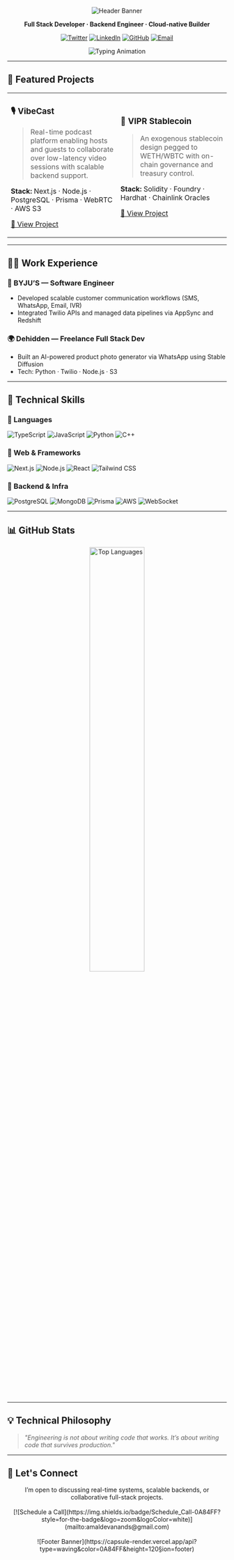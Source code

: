 <div align="center">

![Header Banner](https://capsule-render.vercel.app/api?type=waving&color=0A84FF&height=200&section=header&text=Amal%20Devanand%20Shine&fontSize=45&fontColor=ffffff&animation=twinkling)

**Full Stack Developer · Backend Engineer · Cloud-native Builder**

[![Twitter](https://img.shields.io/badge/Twitter-1DA1F2?style=for-the-badge&logo=Twitter&logoColor=white)](https://x.com/sdevanand13)
[![LinkedIn](https://img.shields.io/badge/LinkedIn-0A66C2?style=for-the-badge&logo=linkedin&logoColor=white)](https://www.linkedin.com/in/amal-devanand-s-34662a175/)
[![GitHub](https://img.shields.io/badge/GitHub-171717?style=for-the-badge&logo=github&logoColor=white)](https://github.com/devanand13)
[![Email](https://img.shields.io/badge/Email-d14836?style=for-the-badge&logo=gmail&logoColor=white)](mailto:amaldevanands@gmail.com)

![Typing Animation](https://readme-typing-svg.demolab.com?font=Fira+Code&weight=600&size=22&pause=1000&color=0A84FF&center=true&vCenter=true&width=700&lines=Building+robust+cloud-native+apps.;Next.js+%2B+Node.js+in+production.;Systems+designed+with+scale+in+mind.)

</div>

---

## 🚀 Featured Projects

<table>
<tr>
<td width="50%">

### 🎙️ **VibeCast**
> Real-time podcast platform enabling hosts and guests to collaborate over low-latency video sessions with scalable backend support.

**Stack:** Next.js · Node.js · PostgreSQL · Prisma · WebRTC · AWS S3

[🔗 View Project](https://github.com/devanand13/vibecast)

</td>
<td width="50%">

### 🧠 **VIPR Stablecoin**
> An exogenous stablecoin design pegged to WETH/WBTC with on-chain governance and treasury control.

**Stack:** Solidity · Foundry · Hardhat · Chainlink Oracles

[🔗 View Project](https://github.com/Vinayapr23/ViprStableCoin)

</td>
</tr>
</table>

---

## 👨‍💻 Work Experience

### 💼 BYJU’S — Software Engineer  
- Developed scalable customer communication workflows (SMS, WhatsApp, Email, IVR)
- Integrated Twilio APIs and managed data pipelines via AppSync and Redshift

### 🌍 Dehidden — Freelance Full Stack Dev  
- Built an AI-powered product photo generator via WhatsApp using Stable Diffusion  
- Tech: Python · Twilio · Node.js · S3

---

## 🧠 Technical Skills

### 🔹 Languages
![TypeScript](https://img.shields.io/badge/TypeScript-3178C6?style=flat-square&logo=typescript&logoColor=white)
![JavaScript](https://img.shields.io/badge/JavaScript-F7DF1E?style=flat-square&logo=javascript&logoColor=black)
![Python](https://img.shields.io/badge/Python-3776AB?style=flat-square&logo=python&logoColor=white)
![C++](https://img.shields.io/badge/C++-00599C?style=flat-square&logo=c%2B%2B&logoColor=white)

### 🔹 Web & Frameworks
![Next.js](https://img.shields.io/badge/Next.js-000000?style=flat-square&logo=next.js&logoColor=white)
![Node.js](https://img.shields.io/badge/Node.js-339933?style=flat-square&logo=node.js&logoColor=white)
![React](https://img.shields.io/badge/React-20232A?style=flat-square&logo=react&logoColor=61DAFB)
![Tailwind CSS](https://img.shields.io/badge/TailwindCSS-38B2AC?style=flat-square&logo=tailwind-css&logoColor=white)

### 🔹 Backend & Infra
![PostgreSQL](https://img.shields.io/badge/PostgreSQL-336791?style=flat-square&logo=postgresql&logoColor=white)
![MongoDB](https://img.shields.io/badge/MongoDB-47A248?style=flat-square&logo=mongodb&logoColor=white)
![Prisma](https://img.shields.io/badge/Prisma-2D3748?style=flat-square&logo=prisma&logoColor=white)
![AWS](https://img.shields.io/badge/AWS-FF9900?style=flat-square&logo=amazon-aws&logoColor=white)
![WebSocket](https://img.shields.io/badge/WebSocket-010101?style=flat-square&logo=socket.io&logoColor=white)

---

## 📊 GitHub Stats

<div align="center">
  <img src="https://github-readme-stats.vercel.app/api/top-langs/?username=devanand13&layout=compact&theme=tokyonight&hide_border=true" width="50%" alt="Top Languages"/>
</div>

---

## 💡 Technical Philosophy

> *"Engineering is not about writing code that works. It’s about writing code that survives production."*

---

## 🧭 Let's Connect

<div align="center">
  I’m open to discussing real-time systems, scalable backends, or collaborative full-stack projects.
  <br/><br/>
  [![Schedule a Call](https://img.shields.io/badge/Schedule_Call-0A84FF?style=for-the-badge&logo=zoom&logoColor=white)](mailto:amaldevanands@gmail.com)
</div>

<br/>

<div align="center">
  ![Footer Banner](https://capsule-render.vercel.app/api?type=waving&color=0A84FF&height=120&section=footer)
</div>

